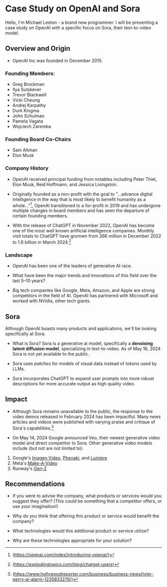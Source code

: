 # Case Study on OpenAI and Sora

Hello, I'm Michael Leston - a brand new programmer. I will be presenting a case
study on OpenAI with a specific focus on Sora, their text-to-video model.

## Overview and Origin

* OpenAI Inc was founded in December 2015.

### Founding Members:

- Greg Brockman
- Ilya Sutskever
- Trevor Blackwell
- Vicki Cheung
- Andrej Karpathy
- Durk Kingma
- John Schulman
- Pamela Vagata
- Wojciech Zaremba

### Founding Board Co-Chairs

- Sam Altman
- Elon Musk

### Company History

* OpenAI received principal funding from notables including Peter Thiel, Elon Musk, Reid Hoffmann, and Jessica Livingston.

* Originally founded as a non-profit with the goal to "...advance digital intelligence in the way that is most likely to benefit humanity as a whole..."[^1], OpenAI transitioned to a for-profit in 2019 and has undergone multiple changes in board members and has seen the departure of certain founding members.  

* With the release of ChatGPT in November 2022, OpenAI has become one of the most well known artificial intelligence companies. Monthly visit totals to ChatGPT have gromwn from 266 million in December 2022 to 1.8 billion in March 2024.[^2]

### Landscape

* OpenAI has been one of the leaders of generative AI race.

* What have been the major trends and innovations of this field over the last 5&ndash;10 years?

* Big tech companies like Google, Meta, Amazon, and Apple are strong competitors in the field of AI. OpenAI has partnered with Microsoft and worked with NVidia, other tech giants.

## Sora

Although OpenAI boasts many products and applications, we'll be looking specifically at Sora.

* What is Sora? Sora is a generative ai model, specifically a **denoising latent diffusion model**, specializing in text-to-video. As of May 16, 2024 Sora is not yet available to the public.

* Sora uses *patches* for models of visual data instead of *tokens* used by LLMs.  

* Sora incorporates ChatGPT to expand user prompts into more robust descriptions for more accurate output as high quality video.

## Impact

* Although Sora remains unavailable to the public, the response to the video demos released in February 2024 has been impactful. Many news articles and videos were published with varying praise and critique of Sora's capabilities.[^3] 

* On May 14, 2024 Google announced Veo, their newest generative video model and direct competitor to Sora. Other generative video models include (but not are not limited to):

1. Google's [Imagen Video](https://imagen.research.google/video/), [Phenaki](https://phenaki.video/), and [Lumiere](https://lumiere-video.github.io/)
2. Meta's [Make-A-Video](https://makeavideo.studio/)
3. Runway's [Gen-2](https://research.runwayml.com/gen2)

## Recommendations

* If you were to advise the company, what products or services would you suggest they offer? (This could be something that a competitor offers, or use your imagination!)

* Why do you think that offering this product or service would benefit the company?

* What technologies would this additional product or service utilize?

* Why are these technologies appropriate for your solution?

[^1]:(https://openai.com/index/introducing-openai/)
[^2]:(https://explodingtopics.com/blog/chatgpt-users)
[^3]:(https://www.hollywoodreporter.com/business/business-news/tyler-perry-ai-alarm-1235833276/)